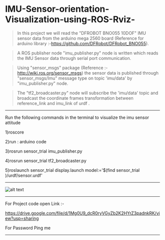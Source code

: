 # IMU-Sensor-orientation-Visualization-using-ROS-Rviz-


>In this project we will read the "DFROBOT BNO055 10DOF" IMU sensor data from the arduino mega 2560 board 
(Reference  for arduino library :-https://github.com/DFRobot/DFRobot_BNO055).

>A ROS publisher node "imu_publisher.py" node is written which reads the IMU Sensor data through serial port communication.
 
>Using "sensor_msgs" package (Reference :-http://wiki.ros.org/sensor_msgs) the sensor data is published through "sensor_msgs/Imu" message type on topic 'imu/data' by "imu_publisher.py" node.

>The "tf2_broadcaster.py" node will subscribe the 'imu/data' topic and broadcast the coordinate frames transformation between reference_link and imu_link of urdf .

 
********************************************************************************************************
Run the following commands in the terminal to visualize the imu sensor attitude

1)roscore

2)run : arduino code 

3)rosrun sensor_trial imu_publisher.py

4)rosrun sensor_trial tf2_broadcaster.py

5)roslaunch sensor_trial display.launch model:='$(find sensor_trial )/urdf/sensor.urdf'


********************************************************************************************************







![alt text](https://github.com/pranavpeddi1/IMU-Sensor-orientation-Visualization-using-ROS-Rviz-/blob/main/IMU_Sensor_Giff.gif)



****************************************************************************************************************

For Project code open Link :-

https://drive.google.com/file/d/1Mg0U9_dcR0ryVGyZb2K2HYrZ3padnkRK/view?usp=sharing

For Password Ping me 
******************************************************************************************************************
